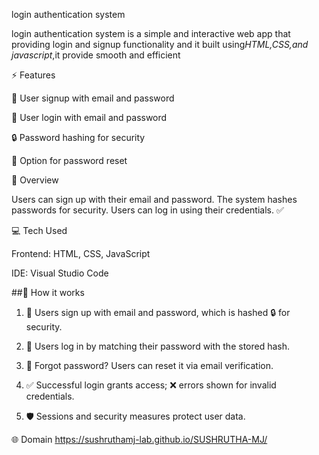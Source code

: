 login authentication system
 
 login authentication system is a simple and interactive web app that providing login and signup functionality and it built using*HTML,CSS,and javascript*,it provide smooth and efficient

⚡ Features 

📝 User signup with email and password

🔑 User login with email and password

🔒 Password hashing for security

🔄 Option for password reset


📝 Overview

Users can sign up with their email and password. The system hashes passwords for security. Users can log in using their credentials. ✅

💻 Tech Used

Frontend: HTML, CSS, JavaScript

IDE: Visual Studio Code

 ##👾 How it works

1. 📝 Users sign up with email and password, which is hashed 🔒 for security.

2. 🔑 Users log in by matching their password with the stored hash.

3. 🔄 Forgot password? Users can reset it via email verification.

4. ✅ Successful login grants access; ❌ errors shown for invalid credentials.

5. 🛡️ Sessions and security measures protect user data.

 🌐 Domain https://sushruthamj-lab.github.io/SUSHRUTHA-MJ/
